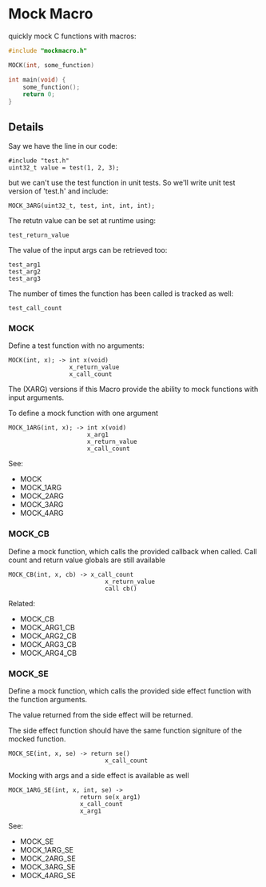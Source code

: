 # Mock Macro

quickly mock C functions with macros:

``` cpp
#include "mockmacro.h"

MOCK(int, some_function)

int main(void) {
    some_function();
    return 0;
}
```

## Details

Say we have the line in our code:

    #include "test.h"
    uint32_t value = test(1, 2, 3);

but we can't use the test function in unit
tests. So we'll write unit test version of
'test.h' and include:

    MOCK_3ARG(uint32_t, test, int, int, int);

The retutn value can be set at runtime using:

    test_return_value

The value of the input args can be retrieved 
too:

    test_arg1
    test_arg2
    test_arg3

The number of times the function has been
called is tracked as well:

    test_call_count

### MOCK

Define a test function with no arguments:

    MOCK(int, x); -> int x(void)
                     x_return_value
                     x_call_count

The (XARG) versions if this Macro provide the
ability to mock functions with input
arguments. 

To define a mock function with one argument

    MOCK_1ARG(int, x); -> int x(void)
                          x_arg1
                          x_return_value
                          x_call_count

See:

- MOCK
- MOCK_1ARG
- MOCK_2ARG
- MOCK_3ARG
- MOCK_4ARG

### MOCK_CB

Define a mock function, which calls the 
provided callback when called. Call count and
return value globals are still available

	MOCK_CB(int, x, cb) -> x_call_count
                               x_return_value
                               call cb()

Related:

- MOCK_CB
- MOCK_ARG1_CB
- MOCK_ARG2_CB
- MOCK_ARG3_CB
- MOCK_ARG4_CB

### MOCK_SE

Define a mock function, which calls the 
provided side effect function with the 
function arguments.

The value returned from the side effect will
be returned.

The side effect function should have the same
function signiture of the mocked function.

	MOCK_SE(int, x, se) -> return se()
                               x_call_count

Mocking with args and a side effect is 
available as well

	MOCK_1ARG_SE(int, x, int, se) ->
                        return se(x_arg1)
                        x_call_count
                        x_arg1

See:

- MOCK_SE
- MOCK_1ARG_SE
- MOCK_2ARG_SE
- MOCK_3ARG_SE
- MOCK_4ARG_SE
